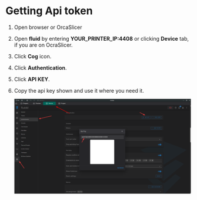 # Getting Api token

1. Open browser or OrcaSlicer
2. Open **fluid** by entering **YOUR_PRINTER_IP:4408** or clicking **Device** tab, if you are on OcraSlicer.
3. Click **Cog** icon.
4. Click **Authentication**.
5. Click **API KEY**.
6. Copy the api key shown and use it where you need it.

    ![GettingApiKeyOcraSlicerFluid.png](images/GettingApiKeyOcraSlicerFluid.png)